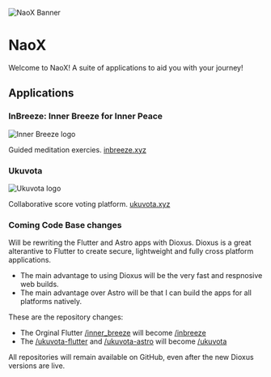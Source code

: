 ![NaoX Banner](https://naox.io/banner.webp)
# NaoX
Welcome to NaoX! A suite of applications to aid you with your journey!

## Applications
### InBreeze: Inner Breeze for Inner Peace

![Inner Breeze logo](https://naox.io/inner-breeze-logo.png)

Guided meditation exercies.
[inbreeze.xyz](https://inbreeze.xyz)

### Ukuvota

![Ukuvota logo](https://naox.io/ukuvota-logo.png)

Collaborative score voting platform.
[ukuvota.xyz](https://ukuvota.xyz)


### Coming Code Base changes
Will be rewriting the Flutter and Astro apps with Dioxus.
Dioxus is a great alterantive to Flutter to create secure, lightweight and fully cross platform applications.
- The main advantage to using Dioxus will be the very fast and respnosive web builds.
- The main advantage over Astro will be that I can build the apps for all platforms natively.

These are the repository changes:
- The Orginal Flutter [/inner_breeze](https://github.com/naoxio/inner_breeze) will become [/inbreeze](https://github.com/naoxio/inbreeze) 
- The [/ukuvota-flutter](https://github.com/naoxio/ukuvota-flutter) and [/ukuvota-astro](https://github.com/naoxio/ukuvota-astro) will become [/ukuvota](https://github.com/naoxio/ukuvota)

All repositories will remain available on GitHub, even after the new Dioxus versions are live.
